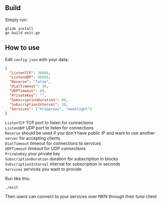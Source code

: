 ## Build
Simply run:
```shell
glide install
go build exit.go
```

## How to use
Edit `config.json` with your data:
```json
{
  "ListenTCP": 30004,
  "ListenUDP": 30005,
  "Reverse": "false",
  "DialTimeout": 30,
  "UDPTimeout": 60,
  "PrivateKey": "",
  "SubscriptionDuration": 60,
  "SubscriptionInterval": 20,
  "Services": ["httpproxy", "moonlight"]
}
```
`ListenTCP` TCP port to listen for connections  
`ListenUDP` UDP port to listen for connections  
`Reverse` should be used if you don't have public IP and want to use another `server` for accepting clients  
`DialTimeout` timeout for connections to services  
`UDPTimeout`  timeout for UDP *connections*  
`PrivateKey` your private key  
`SubscriptionDuration` duration for subscription in blocks  
`SubscriptionInterval` interval for subscription in seconds  
`Services` services you want to provide  

Run like this:
```shell
./exit
```

Then users can connect to your services over NKN through their *tuna* client
